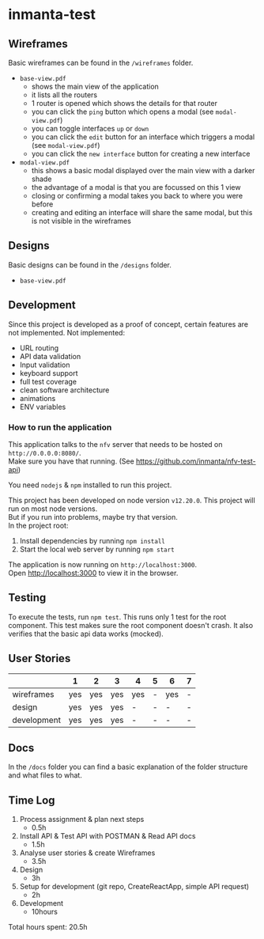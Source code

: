 # inmanta-test

## Wireframes

Basic wireframes can be found in the `/wireframes` folder.

- `base-view.pdf`
  - shows the main view of the application
  - it lists all the routers
  - 1 router is opened which shows the details for that router
  - you can click the `ping` button which opens a modal (see `modal-view.pdf`)
  - you can toggle interfaces `up` or `down`
  - you can click the `edit` button for an interface which triggers a modal (see `modal-view.pdf`)
  - you can click the `new interface` button for creating a new interface
- `modal-view.pdf`
  - this shows a basic modal displayed over the main view with a darker shade
  - the advantage of a modal is that you are focussed on this 1 view
  - closing or confirming a modal takes you back to where you were before
  - creating and editing an interface will share the same modal, but this is not visible in the wireframes

## Designs

Basic designs can be found in the `/designs` folder.

- `base-view.pdf`

## Development

Since this project is developed as a proof of concept, certain features are not implemented.
Not implemented:

- URL routing
- API data validation
- Input validation
- keyboard support
- full test coverage
- clean software architecture
- animations
- ENV variables

### How to run the application

This application talks to the `nfv` server that needs to be hosted on `http://0.0.0.0:8080/`.  
Make sure you have that running. (See https://github.com/inmanta/nfv-test-api)

You need `nodejs` & `npm` installed to run this project.

This project has been developed on node version `v12.20.0`.
This project will run on most node versions.  
But if you run into problems, maybe try that version.  
In the project root:

1. Install dependencies by running `npm install`
2. Start the local web server by running `npm start`

The application is now running on `http://localhost:3000`.  
Open [http://localhost:3000](http://localhost:3000) to view it in the browser.

## Testing

To execute the tests, run `npm test`.
This runs only 1 test for the root component.
This test makes sure the root component doesn't crash.
It also verifies that the basic api data works (mocked).

## User Stories

|             | 1   | 2   | 3   | 4   | 5   | 6   | 7   |
| ----------- | --- | --- | --- | --- | --- | --- | --- |
| wireframes  | yes | yes | yes | yes | -   | yes | -   |
| design      | yes | yes | yes | -   | -   | -   | -   |
| development | yes | yes | yes | -   | -   | -   | -   |

## Docs

In the `/docs` folder you can find a basic explanation of the folder structure and what files to what.

## Time Log

1. Process assignment & plan next steps
   - 0.5h
1. Install API & Test API with POSTMAN & Read API docs
   - 1.5h
1. Analyse user stories & create Wireframes
   - 3.5h
1. Design
   - 3h
1. Setup for development (git repo, CreateReactApp, simple API request)
   - 2h
1. Development
   - 10hours

Total hours spent: 20.5h
